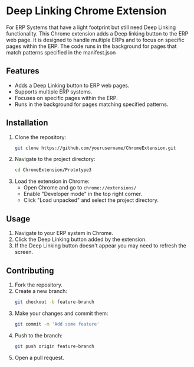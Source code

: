 # Deep Linking Chrome Extension
For ERP Systems that have a light footprint but still need Deep Linking functionality.  This Chrome extension adds a Deep linking button to the ERP web page.  It is designed to handle multiple ERPs and to focus on specific pages within the ERP.  The code runs in the background for pages that match patterns specified in the manifest.json

## Features

- Adds a Deep Linking button to ERP web pages.
- Supports multiple ERP systems.
- Focuses on specific pages within the ERP.
- Runs in the background for pages matching specified patterns.

## Installation

1. Clone the repository:
    ```sh
    git clone https://github.com/yourusername/ChromeExtension.git
    ```
2. Navigate to the project directory:
    ```sh
    cd ChromeExtension/Prototype3
    ```
3. Load the extension in Chrome:
    - Open Chrome and go to `chrome://extensions/`
    - Enable "Developer mode" in the top right corner.
    - Click "Load unpacked" and select the project directory.

## Usage

1. Navigate to your ERP system in Chrome.
2. Click the Deep Linking button added by the extension.
3. If the Deep Linking button doesn't appear you may need to refresh the screen.

## Contributing

1. Fork the repository.
2. Create a new branch:
    ```sh
    git checkout -b feature-branch
    ```
3. Make your changes and commit them:
    ```sh
    git commit -m 'Add some feature'
    ```
4. Push to the branch:
    ```sh
    git push origin feature-branch
    ```
5. Open a pull request.


